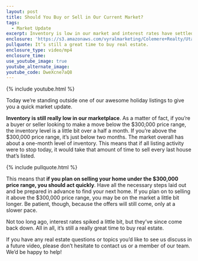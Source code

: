 ```yaml
---
layout: post
title: Should You Buy or Sell in Our Current Market?
tags:
  - Market Update
excerpt: Inventory is low in our market and interest rates have settled down after a slight uptick. What does this mean for you going forward?
enclosure: 'https://s3.amazonaws.com/vyralmarketing/Colemere+Realty/Utah+Real+Estate+Market+Update.mp4'
pullquote: It’s still a great time to buy real estate.
enclosure_type: video/mp4
enclosure_time:
use_youtube_image: true
youtube_alternate_image:
youtube_code: DweXcne7aQ8
---
```



{% include youtube.html %}

Today we’re standing outside one of our awesome holiday listings to give you a quick market update.

**Inventory is still really low in our marketplace**. As a matter of fact, if you’re a buyer or seller looking to make a move below the $300,000 price range, the inventory level is a little bit over a half a month. If you’re above the $300,000 price range, it’s just below two months. The market overall has about a one-month level of inventory. This means that if all listing activity were to stop today, it would take that amount of time to sell every last house that’s listed.

{% include pullquote.html %}

This means that **if you plan on selling your home under the $300,000 price range, you should act quickly**. Have all the necessary steps laid out and be prepared in advance to find your next home. If you plan on to selling it above the $300,000 price range, you may be on the market a little bit longer. Be patient, though, because the offers will still come, only at a slower pace.

Not too long ago, interest rates spiked a little bit, but they’ve since come back down. All in all, it’s still a really great time to buy real estate.

If you have any real estate questions or topics you’d like to see us discuss in a future video, please don’t hesitate to contact us or a member of our team. We’d be happy to help!
